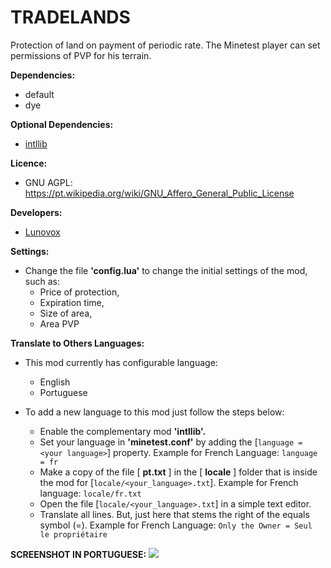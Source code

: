 # TRADELANDS

Protection of land on payment of periodic rate. The Minetest player can set permissions of PVP for his terrain.

**Dependencies:**
  * default
  * dye

**Optional Dependencies:**
  * [intllib](https://github.com/minetest-mods/intllib)
  
**Licence:**
 * GNU AGPL: https://pt.wikipedia.org/wiki/GNU_Affero_General_Public_License

**Developers:**
 * [Lunovox](mailto:lunovox@openmailbox.org)

**Settings:**
  * Change the file **'config.lua'** to change the initial settings of the mod, such as:
	* Price of protection,
	* Expiration time,
	* Size of area,
	* Area PVP

**Translate to Others Languages:**

* This mod currently has configurable language:
	* English
	* Portuguese

* To add a new language to this mod just follow the steps below:
	* Enable the complementary mod **'intllib'.**
	* Set your language in **'minetest.conf'** by adding the [````language = <your language>````] property. Example for French Language: ````language = fr````
	* Make a copy of the file [ **pt.txt** ] in the [ **locale** ] folder that is inside the mod for [````locale/<your_language>.txt````]. Example for French language: ````locale/fr.txt````
	* Open the file [````locale/<your_language>.txt````] in a simple text editor.
	* Translate all lines. But, just here that stems the right of the equals symbol (=). Example for French Language: ````Only the Owner = Seul le propriétaire````

**SCREENSHOT IN PORTUGUESE:**
![](https://github.com/Lunovox/tradelands/raw/master/screenshot.png)
